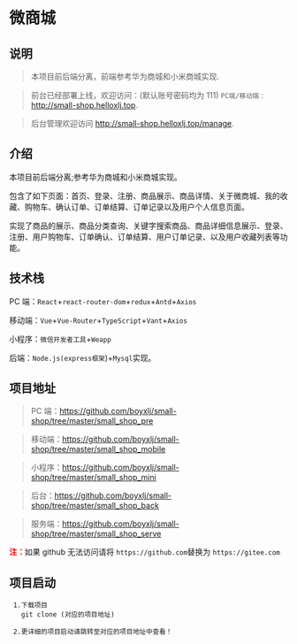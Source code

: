 # 微商城

## 说明

> 本项目前后端分离，前端参考华为商城和小米商城实现.

> 前台已经部署上线，欢迎访问：(默认账号密码均为 111)
> `PC端/移动端：` http://small-shop.helloxlj.top.

> 后台管理欢迎访问 <a href='http://small-shop.helloxlj.top/manage' target="_blank">http://small-shop.helloxlj.top/manage</a>.

## 介绍

本项目前后端分离;参考华为商城和小米商城实现。

包含了如下页面：首页、登录、注册、商品展示、商品详情、关于微商城、我的收藏、购物车、确认订单、订单结算、订单记录以及用户个人信息页面。

实现了商品的展示、商品分类查询、关键字搜索商品、商品详细信息展示、登录、注册、用户购物车、订单确认、订单结算、用户订单记录、以及用户收藏列表等功能。

## 技术栈

PC 端：`React`+`react-router-dom`+`redux`+`Antd`+`Axios`

移动端：`Vue`+`Vue-Router`+`TypeScript`+`Vant`+`Axios`

小程序：`微信开发者工具`+`Weapp`

后端：`Node.js(express框架`)+`Mysql`实现。

## 项目地址

> PC 端：<a href='https://github.com/boyxlj/small-shop/tree/master/small_shop_pre' target="_blank">https://github.com/boyxlj/small-shop/tree/master/small_shop_pre</a>

> 移动端：<a href='https://github.com/boyxlj/small-shop/tree/master/small_shop_mobile' target="_blank">https://github.com/boyxlj/small-shop/tree/master/small_shop_mobile</a>

> 小程序：<a href='https://github.com/boyxlj/small-shop/tree/master/small_shop_mini' target="_blank">https://github.com/boyxlj/small-shop/tree/master/small_shop_mini</a>

> 后台：<a href='https://github.com/boyxlj/small-shop/tree/master/small_shop_back' target="_blank">https://github.com/boyxlj/small-shop/tree/master/small_shop_back</a>

> 服务端：<a href='https://github.com/boyxlj/small-shop/tree/master/small_shop_serve' target="_blank">https://github.com/boyxlj/small-shop/tree/master/small_shop_serve</a>

<b style="color:red;">注：</b><span style="font-size:14px">如果 github 无法访问请将 `https://github.com`替换为 `https://gitee.com`</span>

## 项目启动

```
 1.下载项目
   git clone (对应的项目地址)

 2.更详细的项目启动请跳转至对应的项目地址中查看！
```
